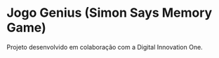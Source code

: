 # Jogo Genius (Simon Says Memory Game)

Projeto desenvolvido em colaboração com a Digital Innovation One.
